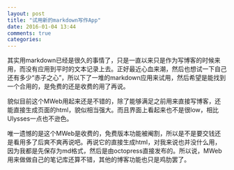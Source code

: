 ```yaml
---
layout: post
title: "试用新的markdown写作App"
date: 2016-01-04 13:44
comments: true
categories: 
---
```

其实用markdown已经是很久的事情了，只是一直以来只是作为写博客的时候来用，而没有应用到平时的文本记录上去。正好最近心血来潮，然后也想试一下自己还有多少“赤子之心”，所以下了一堆的markdown应用来试用，然后希望是能找到一个合用的，是免费的还是收费的用了再说。

貌似目前这个MWeb用起来还是不错的，除了能够满足之前用来直接写博客，还能直接生成页面的html，貌似相当强大。而且界面上看起来也不是很low，相比Ulysses一点也不逊色。

唯一遗憾的是这个MWeb是收费的，免费版本功能被阉割，所以是不是要交钱还是看用多了后爽不爽再说吧。再说它的直接生成html，对我来说也并没什么用，因为我都是先保存为md格式，然后是由octopress直接发布的。所以说，MWeb用来做做自己的笔记库还算不错，其他的博客功能也只是鸡肋罢了。

